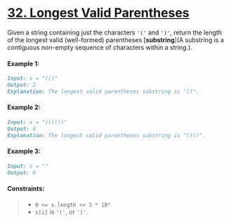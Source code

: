# [**32. Longest Valid Parentheses**](https://leetcode.com/problems/longest-valid-parentheses/description/)

Given a string containing just the characters `'('` and `')'`, return the length of the longest valid (well-formed) parentheses [**substring**](A substring is a contiguous non-empty sequence of characters within a string.).

#### **Example 1:**
```md
Input: s = "(()"
Output: 2
Explanation: The longest valid parentheses substring is "()".
```

#### **Example 2:**
```md
Input: s = ")()())"
Output: 4
Explanation: The longest valid parentheses substring is "()()".
```

#### **Example 3:**
```md
Input: s = ""
Output: 0
```

#### **Constraints:**
> - `0 <= s.length <= 3 * 10⁶`
> - `s[i]` is `'('`, or `')'`.